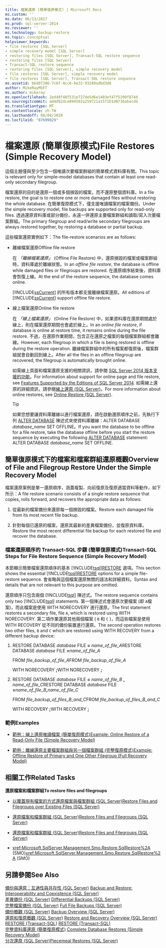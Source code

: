 ```yaml
---
title: 檔案還原 (簡單復原模式) | Microsoft Docs
ms.custom: ''
ms.date: 06/13/2017
ms.prod: sql-server-2014
ms.reviewer: ''
ms.technology: backup-restore
ms.topic: conceptual
helpviewer_keywords:
- file restores [SQL Server]
- simple recovery model [SQL Server]
- restoring files [SQL Server], Transact-SQL restore sequence
- restoring files [SQL Server]
- Transact-SQL restore sequence
- restoring files [SQL Server], simple recovery model
- file restores [SQL Server], simple recovery model
- file restores [SQL Server], Transact-SQL restore sequence
ms.assetid: b6d07386-7c6f-4cc6-be32-93289adbd3d6
author: MikeRayMSFT
ms.author: mikeray
ms.openlocfilehash: 2ed48f48f531e727de5d6e1403ef47f5399f874d
ms.sourcegitcommit: ad4d92dce894592a259721a1571b1d8736abacdb
ms.translationtype: MT
ms.contentlocale: zh-TW
ms.lasthandoff: 08/04/2020
ms.locfileid: "87699829"
---
```

# <a name="file-restores-simple-recovery-model"></a><span data-ttu-id="9c84c-102">檔案還原 (簡單復原模式)</span><span class="sxs-lookup"><span data-stu-id="9c84c-102">File Restores (Simple Recovery Model)</span></span>
  <span data-ttu-id="9c84c-103">這個主題僅與至少包含一個唯讀次要檔案群組的簡單模式資料庫有關。</span><span class="sxs-lookup"><span data-stu-id="9c84c-103">This topic is relevant only for simple-model databases that contain at least one read-only secondary filegroup.</span></span>  
  
 <span data-ttu-id="9c84c-104">檔案還原的目的是還原一個或多個損毀的檔案，而不還原整個資料庫。</span><span class="sxs-lookup"><span data-stu-id="9c84c-104">In a file restore, the goal is to restore one or more damaged files without restoring the whole database.</span></span> <span data-ttu-id="9c84c-105">在簡單復原模式下，僅支援唯讀檔案的檔案備份。</span><span class="sxs-lookup"><span data-stu-id="9c84c-105">Under the simple recovery model, file backups are supported only for read-only files.</span></span> <span data-ttu-id="9c84c-106">透過還原資料庫或部分備份，永遠一併還原主要檔案群組和讀取/寫入次要檔案群組。</span><span class="sxs-lookup"><span data-stu-id="9c84c-106">The primary filegroup and read/write secondary filegroups are always restored together, by restoring a database or partial backup.</span></span>  
  
 <span data-ttu-id="9c84c-107">這些檔案還原實例如下：</span><span class="sxs-lookup"><span data-stu-id="9c84c-107">The file-restore scenarios are as follows:</span></span>  
  
-   <span data-ttu-id="9c84c-108">離線檔案還原</span><span class="sxs-lookup"><span data-stu-id="9c84c-108">Offline file restore</span></span>  
  
     <span data-ttu-id="9c84c-109">在 *「離線檔案還原」* (Offline File Restore) 中，還原損毀的檔案或檔案群組時，資料庫處於離線狀態。</span><span class="sxs-lookup"><span data-stu-id="9c84c-109">In an *offline file restore*, the database is offline while damaged files or filegroups are restored.</span></span> <span data-ttu-id="9c84c-110">在還原順序結束後，資料庫會恢復上線。</span><span class="sxs-lookup"><span data-stu-id="9c84c-110">At the end of the restore sequence, the database comes online.</span></span>  
  
     <span data-ttu-id="9c84c-111">[!INCLUDE[ssCurrent](../../includes/sscurrent-md.md)] 的所有版本都支援離線檔案還原。</span><span class="sxs-lookup"><span data-stu-id="9c84c-111">All editions of [!INCLUDE[ssCurrent](../../includes/sscurrent-md.md)] support offline file restore.</span></span>  
  
-   <span data-ttu-id="9c84c-112">線上檔案還原</span><span class="sxs-lookup"><span data-stu-id="9c84c-112">Online file restore</span></span>  
  
     <span data-ttu-id="9c84c-113">在 *「線上檔案還原」* (Online File Restore) 中，如果資料庫在還原期間處於線上，則在檔案還原期間也會處於線上。</span><span class="sxs-lookup"><span data-stu-id="9c84c-113">In an *online file restore*, if database is online at restore time, it remains online during the file restore.</span></span> <span data-ttu-id="9c84c-114">不過，在還原作業期間，包含正在還原之檔案的每個檔案群組都會離線。</span><span class="sxs-lookup"><span data-stu-id="9c84c-114">However, each filegroup in which a file is being restored is offline during the restore operation.</span></span> <span data-ttu-id="9c84c-115">離線檔案群組中的所有檔案都復原後，檔案群組就會自動回到線上。</span><span class="sxs-lookup"><span data-stu-id="9c84c-115">After all the files in an offline filegroup are recovered, the filegroup is automatically brought online.</span></span>  
  
     <span data-ttu-id="9c84c-116">如需線上頁面和檔案還原支援的相關資訊，請參閱 [SQL Server 2014 版本支援的功能](../../getting-started/features-supported-by-the-editions-of-sql-server-2014.md)。</span><span class="sxs-lookup"><span data-stu-id="9c84c-116">For information about support for online page and file restore, see [Features Supported by the Editions of SQL Server 2014](../../getting-started/features-supported-by-the-editions-of-sql-server-2014.md).</span></span> <span data-ttu-id="9c84c-117">如需線上還原的詳細資訊，請參閱[線上還原 &#40;SQL Server&#41;](online-restore-sql-server.md)。</span><span class="sxs-lookup"><span data-stu-id="9c84c-117">For more information about online restores, see [Online Restore &#40;SQL Server&#41;](online-restore-sql-server.md).</span></span>  
  
    > [!TIP]  
    >  <span data-ttu-id="9c84c-118">如果您想要讓資料庫離線以進行檔案還原，請在啟動還原順序之前，先執行下列 [ALTER DATABASE](/sql/t-sql/statements/alter-database-transact-sql-set-options) 陳述式來使資料庫離線：ALTER DATABASE *database_name* SET OFFLINE。</span><span class="sxs-lookup"><span data-stu-id="9c84c-118">If you want the database to be offline for a file restore, take the database offline before you start the restore sequence by executing the following [ALTER DATABASE](/sql/t-sql/statements/alter-database-transact-sql-set-options) statement: ALTER DATABASE *database_name* SET OFFLINE.</span></span>  
  

  
##  <a name="overview-of-file-and-filegroup-restore-under-the-simple-recovery-model"></a><a name="Overview"></a> <span data-ttu-id="9c84c-119">簡單復原模式下的檔案和檔案群組還原概觀</span><span class="sxs-lookup"><span data-stu-id="9c84c-119">Overview of File and Filegroup Restore Under the Simple Recovery Model</span></span>  
 <span data-ttu-id="9c84c-120">檔案還原案例是單一還原順序，涵蓋複製、向前復原及復原適當資料等動作，如下所示：</span><span class="sxs-lookup"><span data-stu-id="9c84c-120">A file restore scenario consists of a single restore sequence that copies, rolls forward, and recovers the appropriate data as follows:</span></span>  
  
1.  <span data-ttu-id="9c84c-121">從最新的檔案備份來還原每一個損毀的檔案。</span><span class="sxs-lookup"><span data-stu-id="9c84c-121">Restore each damaged file from its most recent file backup.</span></span>  
  
2.  <span data-ttu-id="9c84c-122">針對每個已還原的檔案，還原其最新的差異檔案備份，並復原資料庫。</span><span class="sxs-lookup"><span data-stu-id="9c84c-122">Restore the most recent differential file backup for each restored file and recover the database.</span></span>  
  
### <a name="transact-sql-steps-for-file-restore-sequence-simple-recovery-model"></a><span data-ttu-id="9c84c-123">檔案還原順序的 Transact-SQL 步驟 (簡單復原模式)</span><span class="sxs-lookup"><span data-stu-id="9c84c-123">Transact-SQL Steps for File Restore Sequence (Simple Recovery Model)</span></span>  
 <span data-ttu-id="9c84c-124">本節顯示簡單檔案還原順序的基本 [!INCLUDE[tsql](../../../includes/tsql-md.md)][RESTORE](/sql/t-sql/statements/restore-statements-transact-sql) 選項。</span><span class="sxs-lookup"><span data-stu-id="9c84c-124">This section shows the essential [!INCLUDE[tsql](../../../includes/tsql-md.md)][RESTORE](/sql/t-sql/statements/restore-statements-transact-sql) options for a simple file-restore sequence.</span></span> <span data-ttu-id="9c84c-125">會省略與這個檔案還原無關的語法和詳細資料。</span><span class="sxs-lookup"><span data-stu-id="9c84c-125">Syntax and details that are not relevant to this purpose are omitted.</span></span>  
  
 <span data-ttu-id="9c84c-126">還原順序只包含兩個 [!INCLUDE[tsql](../../../includes/tsql-md.md)] 陳述式。</span><span class="sxs-lookup"><span data-stu-id="9c84c-126">The restore sequence contains only two [!INCLUDE[tsql](../../../includes/tsql-md.md)] statements.</span></span> <span data-ttu-id="9c84c-127">第一個陳述式會還原次要檔案 (即 `A`檔案)，而此檔案是使用 WITH NORECOVERY 進行還原。</span><span class="sxs-lookup"><span data-stu-id="9c84c-127">The first statement restores a secondary file, file `A`, which is restored using WITH NORECOVERY.</span></span> <span data-ttu-id="9c84c-128">第二項作業還原其他兩個檔案 ( `B` 和 `C` )，而這些檔案是使用 WITH RECOVERY 從不同的備份裝置進行還原。</span><span class="sxs-lookup"><span data-stu-id="9c84c-128">The second operation restores two other files, `B` and `C` which are restored using WITH RECOVERY from a different backup device:</span></span>  
  
1.  <span data-ttu-id="9c84c-129">RESTORE DATABASE *database* FILE **=** _name_of_file_A_</span><span class="sxs-lookup"><span data-stu-id="9c84c-129">RESTORE DATABASE *database* FILE **=**_name_of_file_A_</span></span>  
  
     <span data-ttu-id="9c84c-130">FROM *file_backup_of_file_A*</span><span class="sxs-lookup"><span data-stu-id="9c84c-130">FROM *file_backup_of_file_A*</span></span>  
  
     <span data-ttu-id="9c84c-131">WITH NORECOVERY **;**</span><span class="sxs-lookup"><span data-stu-id="9c84c-131">WITH NORECOVERY **;**</span></span>  
  
2.  <span data-ttu-id="9c84c-132">RESTORE DATABASE *database* FILE **=** _name_of_file_B_ **,** _name_of_file_C_</span><span class="sxs-lookup"><span data-stu-id="9c84c-132">RESTORE DATABASE *database* FILE **=**_name_of_file_B_**,**_name_of_file_C_</span></span>  
  
     <span data-ttu-id="9c84c-133">FROM *file_backup_of_files_B_and_C*</span><span class="sxs-lookup"><span data-stu-id="9c84c-133">FROM *file_backup_of_files_B_and_C*</span></span>  
  
     <span data-ttu-id="9c84c-134">WITH RECOVERY **;**</span><span class="sxs-lookup"><span data-stu-id="9c84c-134">WITH RECOVERY **;**</span></span>  
  
### <a name="examples"></a><span data-ttu-id="9c84c-135">範例</span><span class="sxs-lookup"><span data-stu-id="9c84c-135">Examples</span></span>  
  
-   [<span data-ttu-id="9c84c-136">範例：線上還原唯讀檔案 &#40;簡單復原模式&#41;</span><span class="sxs-lookup"><span data-stu-id="9c84c-136">Example: Online Restore of a Read-Only File &#40;Simple Recovery Model&#41;</span></span>](example-online-restore-of-a-read-only-file-simple-recovery-model.md)  
  
-   [<span data-ttu-id="9c84c-137">範例：離線還原主要檔案群組與另一個檔案群組 &#40;完整復原模式&#41;</span><span class="sxs-lookup"><span data-stu-id="9c84c-137">Example: Offline Restore of Primary and One Other Filegroup &#40;Full Recovery Model&#41;</span></span>](example-offline-restore-of-primary-and-one-other-filegroup-full-recovery-model.md)  
  
 
  
##  <a name="related-tasks"></a><a name="RelatedTasks"></a> <span data-ttu-id="9c84c-138">相關工作</span><span class="sxs-lookup"><span data-stu-id="9c84c-138">Related Tasks</span></span>  
 <span data-ttu-id="9c84c-139">**還原檔案和檔案群組**</span><span class="sxs-lookup"><span data-stu-id="9c84c-139">**To restore files and filegroups**</span></span>  
  
-   [<span data-ttu-id="9c84c-140">以覆蓋現有檔案的方式還原檔案與檔案群組 &#40;SQL Server&#41;</span><span class="sxs-lookup"><span data-stu-id="9c84c-140">Restore Files and Filegroups over Existing Files &#40;SQL Server&#41;</span></span>](restore-files-and-filegroups-over-existing-files-sql-server.md)  
  
-   [<span data-ttu-id="9c84c-141">還原檔案和檔案群組 &#40;SQL Server&#41;</span><span class="sxs-lookup"><span data-stu-id="9c84c-141">Restore Files and Filegroups &#40;SQL Server&#41;</span></span>](restore-files-and-filegroups-sql-server.md)  
  
-   [<span data-ttu-id="9c84c-142">還原檔案和檔案群組 &#40;SQL Server&#41;</span><span class="sxs-lookup"><span data-stu-id="9c84c-142">Restore Files and Filegroups &#40;SQL Server&#41;</span></span>](restore-files-and-filegroups-sql-server.md)  
  
-   <span data-ttu-id="9c84c-143"><xref:Microsoft.SqlServer.Management.Smo.Restore.SqlRestore%2A> (SMO)</span><span class="sxs-lookup"><span data-stu-id="9c84c-143"><xref:Microsoft.SqlServer.Management.Smo.Restore.SqlRestore%2A> (SMO)</span></span>  
  
  
  
## <a name="see-also"></a><span data-ttu-id="9c84c-144">另請參閱</span><span class="sxs-lookup"><span data-stu-id="9c84c-144">See Also</span></span>  
 <span data-ttu-id="9c84c-145">[備份與還原：互通性與共存性 &#40;SQL Server&#41;](backup-and-restore-interoperability-and-coexistence-sql-server.md) </span><span class="sxs-lookup"><span data-stu-id="9c84c-145">[Backup and Restore: Interoperability and Coexistence &#40;SQL Server&#41;](backup-and-restore-interoperability-and-coexistence-sql-server.md) </span></span>  
 <span data-ttu-id="9c84c-146">[差異備份 &#40;SQL Server&#41;](differential-backups-sql-server.md) </span><span class="sxs-lookup"><span data-stu-id="9c84c-146">[Differential Backups &#40;SQL Server&#41;](differential-backups-sql-server.md) </span></span>  
 <span data-ttu-id="9c84c-147">[完整檔案備份 &#40;SQL Server&#41;](full-file-backups-sql-server.md) </span><span class="sxs-lookup"><span data-stu-id="9c84c-147">[Full File Backups &#40;SQL Server&#41;](full-file-backups-sql-server.md) </span></span>  
 <span data-ttu-id="9c84c-148">[備份概觀 &#40;SQL Server&#41;](backup-overview-sql-server.md) </span><span class="sxs-lookup"><span data-stu-id="9c84c-148">[Backup Overview &#40;SQL Server&#41;](backup-overview-sql-server.md) </span></span>  
 <span data-ttu-id="9c84c-149">[還原和復原概觀 &#40;SQL Server&#41;](restore-and-recovery-overview-sql-server.md) </span><span class="sxs-lookup"><span data-stu-id="9c84c-149">[Restore and Recovery Overview &#40;SQL Server&#41;](restore-and-recovery-overview-sql-server.md) </span></span>  
 <span data-ttu-id="9c84c-150">[RESTORE &#40;Transact-SQL&#41;](/sql/t-sql/statements/restore-statements-transact-sql) </span><span class="sxs-lookup"><span data-stu-id="9c84c-150">[RESTORE &#40;Transact-SQL&#41;](/sql/t-sql/statements/restore-statements-transact-sql) </span></span>  
 <span data-ttu-id="9c84c-151">[完整資料庫還原 &#40;簡單復原模式&#41;](complete-database-restores-simple-recovery-model.md) </span><span class="sxs-lookup"><span data-stu-id="9c84c-151">[Complete Database Restores &#40;Simple Recovery Model&#41;](complete-database-restores-simple-recovery-model.md) </span></span>  
 [<span data-ttu-id="9c84c-152">分次還原 &#40;SQL Server&#41;</span><span class="sxs-lookup"><span data-stu-id="9c84c-152">Piecemeal Restores &#40;SQL Server&#41;</span></span>](piecemeal-restores-sql-server.md)  
  
  

